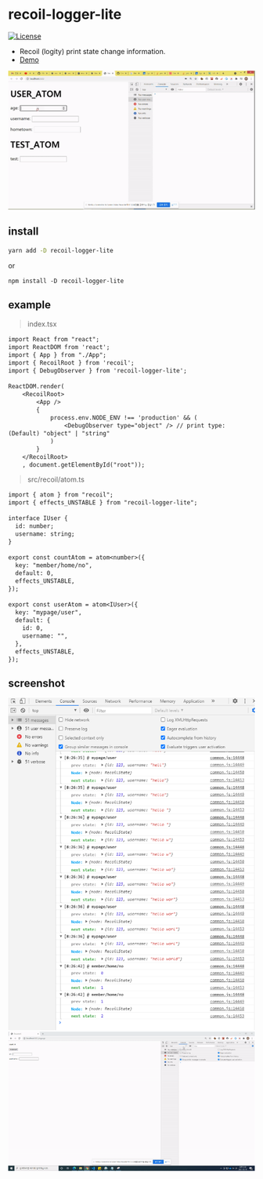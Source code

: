 # recoil-logger-lite
[![License](https://img.shields.io/badge/license-MIT-blue.svg)](https://github.com/rhkdgns95/recoil-logger-lite/blob/master/LICENSE)
- Recoil (logity) print state change information.
- [Demo](https://codesandbox.io/s/recoil-logger-lite-example-forked-vkuty)

![main_exam](./screenshot2.gif)


## install
```bash
yarn add -D recoil-logger-lite
```
or
```
npm install -D recoil-logger-lite
```

## example
> index.tsx
```tsx
import React from "react";
import ReactDOM from 'react';
import { App } from "./App";
import { RecoilRoot } from 'recoil';
import { DebugObserver } from 'recoil-logger-lite';

ReactDOM.render(
    <RecoilRoot>
        <App />
        {
            process.env.NODE_ENV !== 'production' && (
                <DebugObserver type="object" /> // print type:  (Default) "object" | "string"
            )
        }
    </RecoilRoot>
    , document.getElementById("root"));
```

> src/recoil/atom.ts
```tsx
import { atom } from "recoil";
import { effects_UNSTABLE } from "recoil-logger-lite";

interface IUser {
  id: number;
  username: string;
}

export const countAtom = atom<number>({
  key: "member/home/no",
  default: 0,
  effects_UNSTABLE,
});

export const userAtom = atom<IUser>({
  key: "mypage/user",
  default: {
    id: 0,
    username: "",
  },
  effects_UNSTABLE,
});

```

## screenshot
![capture1](./capture1.PNG)
![exam](./screenshot.gif)
